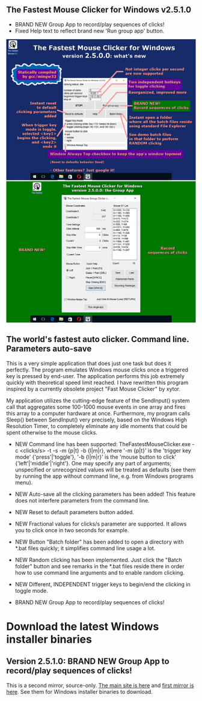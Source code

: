 The Fastest Mouse Clicker for Windows v2.5.1.0
----------------------------------------------

* BRAND NEW Group App to record/play sequences of clicks!
* Fixed Help text to reflect brand new 'Run group app' button.

![The Fastest Mouse Clicker v2.5.1.0 single app screenshot](screenshots_new/v2.5.0.0/TFMCfW_2_5_0_0w_s1_1322x986.png?raw=true)
![The Fastest Mouse Clicker v2.5.1.0 group app screenshot](screenshots_new/v2.5.0.0/TFMCfW_2_5_0_0w_s1h_1322x986.png?raw=true)

The world's fastest auto clicker. Command line. Parameters auto-save
--------------------------------------------------------------------

This is a very simple application that does just one task but does it
perfectly. The program emulates Windows mouse clicks once a triggered
key is pressed by end-user. The application performs this job extremely
quickly with theoretical speed limit reached. I have rewritten this
program inspired by a currently obsolete project "Fast Mouse Clicker" by
 xytor.

My application utilizes the cutting-edge feature of the SendInput()
system call that aggregates some 100-1000 mouse events in one array and
fires this array to a computer hardware at once. Furthermore, my program
 calls Sleep() between SendInput() very precisely, based on the Windows
High Resolution Timer, to completely eliminate any idle moments that
could be spent otherwise to the mouse clicks.

* NEW Command line has been supported:
TheFastestMouseClicker.exe -c <clicks/s> -t <trigger key> -s <stop at> -m {p|t} -b {l|m|r},
where
'-m {p|t}' is the 'trigger key mode' {'press'|'toggle'},
'-b {l|m|r}' is the 'mouse button to click' {'left'|'middle'|'right'}.
One may specify any part of arguments; unspecified or unrecognized values will be treated
as defaults (see them by running the app without command line,
e.g. from Windows programs menu).

* NEW Auto-save all the clicking parameters has been added! This feature does not
interfere parameters from the command line.

* NEW Reset to default parameters button added.

* NEW Fractional values for clicks/s parameter are supported. It allows you to click once in two seconds for example.

* NEW Button "Batch folder" has been added to open a directory with *.bat files quickly; it simplifies command line usage a lot.

* NEW Random clicking has been implemented. Just click the "Batch folder" button and see remarks in the *.bat files reside there in order how to use command line arguments and to enable random clicking.

* NEW Different, INDEPENDENT trigger keys to begin/end the clicking in toggle mode.

* BRAND NEW Group App to record/play sequences of clicks!


# Download the latest Windows installer binaries

Version 2.5.1.0: BRAND NEW Group App to record/play sequences of clicks!
------------------------------------------------------------------------

This is a second mirror, source-only. [The main site is here](https://sourceforge.net/projects/fast-mouse-clicker-pro/) and [first mirror is here](https://gitlab.com/mashanovedad/The-Fastest-Mouse-Clicker-for-Windows/). See them for Windows installer binaries to download.
